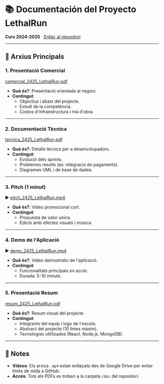 # 📚 Documentación del Proyecto LethalRun  
**Curs 2024-2025** · [Enllaç al repositori](https://github.com/inspedralbes/prj-final-front-back-g3_lethalrun)  

---

## 📁 Arxius Principals

### 1. **Presentació Comercial**  
[comercial_2425_LethalRun.pdf](doc/documentació/comercial_2425_LethalRun.pdf)  
- **Què és?**: Presentació orientada al negoci.  
- **Contingut**:  
  - Objectius i abast del projecte.  
  - Estudi de la competència.  
  - Costos d'infraestructura i mà d'obra.  

---

### 2. **Documentació Tècnica**  
[tecnica_2425_LethalRun.pdf](doc/documentació/tecnica_2425_LethalRun.pdf)  
- **Què és?**: Detalls tècnics per a desenvolupadors.  
- **Contingut**:  
  - Evolució dels sprints.  
  - Problemes resolts (ex: integració de pagaments).  
  - Diagrames UML i de base de dades.  

---

### 3. **Pitch (1 minut)**  
▶️ [pitch_2425_LethalRun.mp4](https://drive.google.com/file/d/10731UfKVos2JjCOafIuVnWzQ3QiqNzJ0/view?usp=drive_link)  
- **Què és?**: Vídeo promocional curt.  
- **Contingut**:  
  - Propuesta de valor única.  
  - Edició amb efectes visuals i música.  

---

### 4. **Demo de l'Aplicació**  
▶️ [demo_2425_LethalRun.mp4](https://drive.google.com/file/d/1tlTT-E3mCov9jTW3ooDqu2DsWTBkd6jb/view?usp=sharing)  
- **Què és?**: Vídeo demostratiu de l'aplicació.  
- **Contingut**:  
  - Funcionalitats principals en acció.  
  - Durada: 5-10 minuts.  

---

### 5. **Presentació Resum**  
[resum_2425_LethalRun.pdf](doc/documentació/resum_2425_LethalRun.pdf)  
- **Què és?**: Resum visual del projecte.  
- **Contingut**:  
  - Integrants del equip i logo de l'escola.  
  - Abstract del projecte (10 línies màxim).  
  - Tecnologies utilitzades (React, Node.js, MongoDB).  

---

## 📝 Notes  
- **Vídeos**: Els arxius `.mp4` estan enllaçats des de Google Drive per evitar límits de mida a GitHub.  
- **Accés**: Tots els PDFs es troben a la carpeta `/doc` del repositori.  
